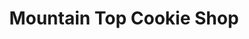 ---
title: "Mountain Top Cookie Shop"
url: /breckenridge/mountain-top-cookie-shop/
shop: Konditorei
---